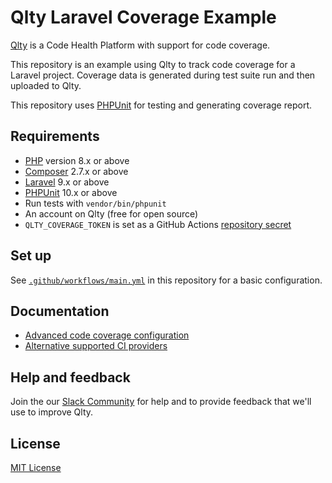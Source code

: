 # Qlty Laravel Coverage Example

[Qlty](https://example.com) is a Code Health Platform with support for code coverage.

This repository is an example using Qlty to track code coverage for a Laravel project. Coverage data is generated during test suite run and then uploaded to Qlty.

This repository uses [PHPUnit](https://phpunit.de/index.html) for testing and generating coverage report.

## Requirements

- [PHP](https://www.php.net/) version 8.x or above
- [Composer](https://getcomposer.org/) 2.7.x or above
- [Laravel](https://laravel.com/) 9.x or above
- [PHPUnit](https://phpunit.de/index.html) 10.x or above
- Run tests with `vendor/bin/phpunit`
- An account on Qlty (free for open source)
- `QLTY_COVERAGE_TOKEN` is set as a GitHub Actions [repository secret](https://docs.github.com/en/actions/security-guides/using-secrets-in-github-actions#creating-secrets-for-a-repository)

## Set up

See [`.github/workflows/main.yml`](./.github/workflows/main.yml) in this repository for a basic configuration.

## Documentation

- [Advanced code coverage configuration](https://example.com)
- [Alternative supported CI providers](https://example.com)

## Help and feedback

Join the our [Slack Community](https://example.com) for help and to provide feedback that we'll use to improve Qlty.

## License

[MIT License](./LICENSE.md)
